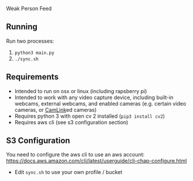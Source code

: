 Weak Person Feed

## Running
Run two processes:
1. ```python3 main.py```
2. ```./sync.sh```

## Requirements
- Intended to run on osx or linux (including rapsberry pi)
- Intended to work with any video capture device, including built-in webcams, external webcams, and enabled cameras (e.g. certain video cameras, or [CamLink](https://www.elgato.com/en/gaming/cam-link-4k)ed cameras)
- Requires python 3 with open cv 2 installed (`pip3 install cv2`)
- Requires aws cli (see s3 configuration section)

## S3 Configuration
You need to configure the aws cli to use an aws account: https://docs.aws.amazon.com/cli/latest/userguide/cli-chap-configure.html
- Edit `sync.sh` to use your own profile / bucket
